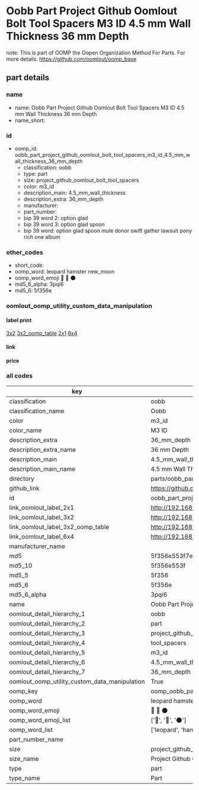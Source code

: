 # Oobb Part Project Github Oomlout Bolt Tool Spacers M3 ID 4.5 mm Wall Thickness 36 mm Depth  

note: This is part of OOMP the Oopen Organization Method For Parts. For more details: https://github.com/oomlout/oomp_base

##  part details
  







### name
* name: Oobb Part Project Github Oomlout Bolt Tool Spacers M3 ID 4.5 mm Wall Thickness 36 mm Depth
* name_short: 
### id
* oomp_id: oobb_part_project_github_oomlout_bolt_tool_spacers_m3_id_4.5_mm_wall_thickness_36_mm_depth
  * classification: oobb
  * type: part
  * size: project_github_oomlout_bolt_tool_spacers
  * color: m3_id
  * description_main: 4.5_mm_wall_thickness
  * description_extra: 36_mm_depth
  * manufacturer: 
  * part_number: 
  * bip 39 word 2: option glad
  * bip 39 word 3: option glad spoon
  * bip 39 word: option glad spoon mule donor swift gather lawsuit pony rich one album

### other_codes
* short_code: 
* oomp_word: leopard hamster new_moon
* oomp_word_emoji :leopard: :hamster: :new_moon:
* md5_6_alpha: 3pqi6
* md5_6: 5f356e






### oomlout_oomp_utility_custom_data_manipulation
#### label print
[3x2](http://192.168.1.245:1112/?label=oomp%203pqi6)
[3x2_oomp_table](http://192.168.1.108:1112/?label=oomp%203pqi6)
[2x1](http://192.168.1.242:1112/?label=oomp%203pqi6)
[6x4](http://192.168.1.55:1112/?label=oomp%203pqi6)    

#### link

                              

#### price







### all codes 
| key | value |  
| --- | --- |  
| classification | oobb |  
| classification_name | Oobb |  
| color | m3_id |  
| color_name | M3 ID |  
| description_extra | 36_mm_depth |  
| description_extra_name | 36 mm Depth |  
| description_main | 4.5_mm_wall_thickness |  
| description_main_name | 4.5 mm Wall Thickness |  
| directory | parts/oobb_part_project_github_oomlout_bolt_tool_spacers_m3_id_4.5_mm_wall_thickness_36_mm_depth |  
| github_link | https://github.com/oomlout/oomlout_oomp_part_src/tree/main/parts/oobb_part_project_github_oomlout_bolt_tool_spacers_m3_id_4.5_mm_wall_thickness_36_mm_depth |  
| id | oobb_part_project_github_oomlout_bolt_tool_spacers_m3_id_4.5_mm_wall_thickness_36_mm_depth |  
| link_oomlout_label_2x1 | http://192.168.1.242:1112/?label=oomp%203pqi6 |  
| link_oomlout_label_3x2 | http://192.168.1.245:1112/?label=oomp%203pqi6 |  
| link_oomlout_label_3x2_oomp_table | http://192.168.1.108:1112/?label=oomp%203pqi6 |  
| link_oomlout_label_6x4 | http://192.168.1.55:1112/?label=oomp%203pqi6 |  
| manufacturer_name |  |  
| md5 | 5f356e553f7e2c0f6f20a915a518a4dd |  
| md5_10 | 5f356e553f |  
| md5_5 | 5f356 |  
| md5_6 | 5f356e |  
| md5_6_alpha | 3pqi6 |  
| name | Oobb Part Project Github Oomlout Bolt Tool Spacers M3 ID 4.5 mm Wall Thickness 36 mm Depth |  
| oomlout_detail_hierarchy_1 | oobb |  
| oomlout_detail_hierarchy_2 | part |  
| oomlout_detail_hierarchy_3 | project_github_bolt |  
| oomlout_detail_hierarchy_4 | tool_spacers |  
| oomlout_detail_hierarchy_5 | m3_id |  
| oomlout_detail_hierarchy_6 | 4.5_mm_wall_thickness |  
| oomlout_detail_hierarchy_7 | 36_mm_depth |  
| oomlout_oomp_utility_custom_data_manipulation | True |  
| oomp_key | oomp_oobb_part_project_github_oomlout_bolt_tool_spacers_m3_id_4.5_mm_wall_thickness_36_mm_depth |  
| oomp_word | leopard hamster new_moon |  
| oomp_word_emoji | :leopard: :hamster: :new_moon: |  
| oomp_word_emoji_list | [':leopard:', ':hamster:', ':new_moon:'] |  
| oomp_word_list | ['leopard', 'hamster', 'new_moon'] |  
| part_number_name |  |  
| size | project_github_oomlout_bolt_tool_spacers |  
| size_name | Project Github Oomlout Bolt Tool Spacers |  
| type | part |  
| type_name | Part |  
